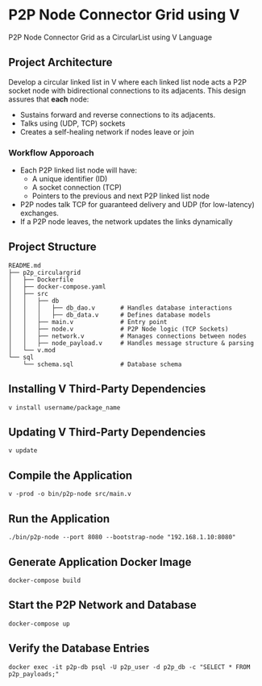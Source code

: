 # P2P Node Connector Grid using V
P2P Node Connector Grid as a CircularList using V Language


## Project Architecture
Develop a circular linked list in V where each linked list node acts a P2P socket node with bidirectional connections to its adjacents. This design assures that **each** node:

- Sustains forward and reverse connections to its adjacents.
- Talks using (UDP, TCP) sockets 
- Creates a self-healing network if nodes leave or join

### Workflow Apporoach

- Each P2P linked list node will have:
    - A unique identifier (ID)
    - A socket connection (TCP)
    - Pointers to the previous and next P2P linked list node
- P2P nodes talk TCP for guaranteed delivery and UDP (for low-latency) exchanges.
- If a P2P node leaves, the network updates the links dynamically


## Project Structure

```shell
README.md
├── p2p_circulargrid
│   ├── Dockerfile
│   ├── docker-compose.yaml
│   ├── src
│   │   ├── db
│   │   │   ├── db_dao.v       # Handles database interactions
│   │   │   ├── db_data.v      # Defines database models
│   │   ├── main.v             # Entry point
│   │   ├── node.v             # P2P Node logic (TCP Sockets)
│   │   ├── network.v          # Manages connections between nodes
│   │   ├── node_payload.v     # Handles message structure & parsing
│   └── v.mod
└── sql
    └── schema.sql             # Database schema
```



## Installing V Third-Party Dependencies

```shell
v install username/package_name
```

## Updating V Third-Party Dependencies

```shell
v update
```




## Compile the Application
```shell
v -prod -o bin/p2p-node src/main.v
```

## Run the Application
```shell
./bin/p2p-node --port 8080 --bootstrap-node "192.168.1.10:8080"
```



## Generate Application Docker Image

```shell
docker-compose build
```

## Start the P2P Network and Database

```shell
docker-compose up
```

## Verify the Database Entries

```shell
docker exec -it p2p-db psql -U p2p_user -d p2p_db -c "SELECT * FROM p2p_payloads;"
```



